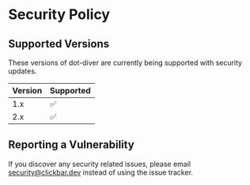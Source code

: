 # Security Policy

## Supported Versions

These versions of dot-diver are currently being supported with security updates.

| Version | Supported          |
| ------- | ------------------ |
| 1.x     | :white_check_mark: |
| 2.x     | :white_check_mark: |

## Reporting a Vulnerability

If you discover any security related issues, please email [security@clickbar.dev](mailto:security@clickbar.dev) instead of using the issue tracker.
